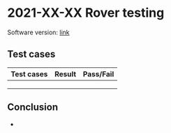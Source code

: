 # 2021-XX-XX Rover testing

Software version: [link]()

## Test cases

| Test cases | Result | Pass/Fail |
| ---------- | ------ | --------- |
|            |        |           |
|            |        |           |
|            |        |           |

## Conclusion

- 
